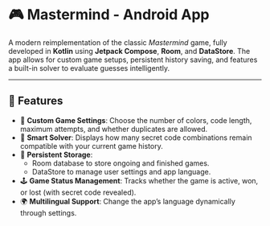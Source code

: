 # 🎮 Mastermind - Android App

A modern reimplementation of the classic *Mastermind* game, fully developed in **Kotlin** using **Jetpack Compose**, **Room**, and **DataStore**. The app allows for custom game setups, persistent history saving, and features a built-in solver to evaluate guesses intelligently.

---

## 🧩 Features

- 🎨 **Custom Game Settings**: Choose the number of colors, code length, maximum attempts, and whether duplicates are allowed.
- 🧠 **Smart Solver**: Displays how many secret code combinations remain compatible with your current game history.
- 💾 **Persistent Storage**:
  - Room database to store ongoing and finished games.
  - DataStore to manage user settings and app language.
- 🕹️ **Game Status Management**: Tracks whether the game is active, won, or lost (with secret code revealed).
- 🌍 **Multilingual Support**: Change the app’s language dynamically through settings.
